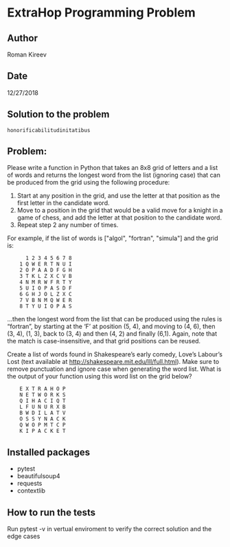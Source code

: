 # ExtraHop Programming Problem

## Author 
  Roman Kireev

## Date
  12/27/2018

## Solution to the problem
    
    honorificabilitudinitatibus

## Problem: 

Please write a function in Python that takes an 8x8 grid of letters and a list of words and returns the longest word from the list (ignoring case) that can be produced from the grid using the following procedure:

1. Start at any position in the grid, and use the letter at that position as the first letter in the candidate word.
2. Move to a position in the grid that would be a valid move for a knight in a game of chess, and add the letter at that position to the candidate word.
3. Repeat step 2 any number of times.

For example, if the list of words is ["algol", "fortran", "simula"] and the grid is:

          1 2 3 4 5 6 7 8
        1 Q W E R T N U I
        2 O P A A D F G H
        3 T K L Z X C V B
        4 N M R W F R T Y
        5 U I O P A S D F
        6 G H J O L Z X C
        7 V B N M Q W E R
        8 T Y U I O P A S

...then the longest word from the list that can be produced using the rules is “fortran”, by starting at the ‘F’ at position (5, 4), and moving to (4, 6), then (3, 4), (1, 3), back to (3, 4) and then (4, 2) and finally (6,1). Again, note that the match is case-insensitive, and that grid positions can be reused.

Create a list of words found in Shakespeare’s early comedy, Love’s Labour’s Lost (text available at http://shakespeare.mit.edu/lll/full.html). Make sure to remove punctuation and ignore case when generating the word list. What is the output of your function using this word list on the grid below?

        E X T R A H O P
        N E T W O R K S
        Q I H A C I Q T
        L F U N U R X B
        B W D I L A T V
        O S S Y N A C K
        Q W O P M T C P
        K I P A C K E T

## Installed packages 
- pytest
- beautifulsoup4
- requests
- contextlib

## How to run the tests
  Run pytest -v in vertual enviroment to verify the correct solution and the edge cases


